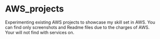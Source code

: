 # AWS_projects

Experimenting existing AWS projects to showcase my skill set in AWS. You can find only screenshots and Readme files due to the charges of AWS. Your will not find with services on.
